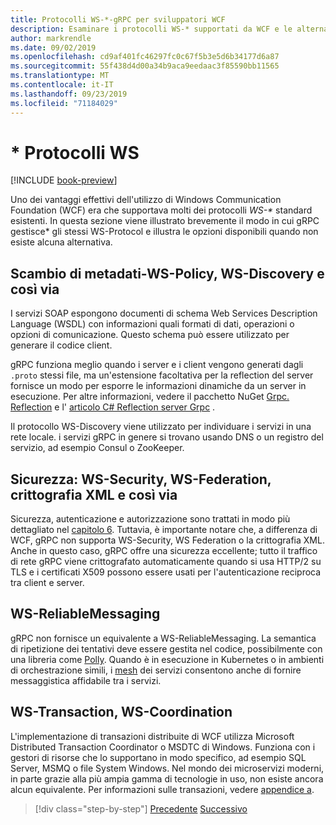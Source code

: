 ```yaml
---
title: Protocolli WS-*-gRPC per sviluppatori WCF
description: Esaminare i protocolli WS-* supportati da WCF e le alternative disponibili con gRPC
author: markrendle
ms.date: 09/02/2019
ms.openlocfilehash: cd9af401fc46297fc0c67f5b3e5d6b34177d6a87
ms.sourcegitcommit: 55f438d4d00a34b9aca9eedaac3f85590bb11565
ms.translationtype: MT
ms.contentlocale: it-IT
ms.lasthandoff: 09/23/2019
ms.locfileid: "71184029"
---
```

# <a name="ws--protocols"></a>\* Protocolli WS

[!INCLUDE [book-preview](../../../includes/book-preview.md)]

Uno dei vantaggi effettivi dell'utilizzo di Windows Communication Foundation (WCF) era che supportava molti dei protocolli _WS-\*_  standard esistenti. In questa sezione viene illustrato brevemente il modo in cui gRPC gestisce\* gli stessi WS-Protocol e illustra le opzioni disponibili quando non esiste alcuna alternativa.

## <a name="metadata-exchange---ws-policy-ws-discovery-and-so-on"></a>Scambio di metadati-WS-Policy, WS-Discovery e così via

I servizi SOAP espongono documenti di schema Web Services Description Language (WSDL) con informazioni quali formati di dati, operazioni o opzioni di comunicazione. Questo schema può essere utilizzato per generare il codice client.

gRPC funziona meglio quando i server e i client vengono generati dagli `.proto` stessi file, ma un'estensione facoltativa per la reflection del server fornisce un modo per esporre le informazioni dinamiche da un server in esecuzione. Per altre informazioni, vedere il pacchetto NuGet [Grpc. Reflection](https://nuget.org/packages/Grpc.Reflection) e l' [articolo C# Reflection server Grpc](https://github.com/grpc/grpc/blob/master/doc/csharp/server_reflection.md) .

Il protocollo WS-Discovery viene utilizzato per individuare i servizi in una rete locale. i servizi gRPC in genere si trovano usando DNS o un registro del servizio, ad esempio Consul o ZooKeeper.

## <a name="security--ws-security-ws-federation-xml-encryption-and-so-on"></a>Sicurezza: WS-Security, WS-Federation, crittografia XML e così via

Sicurezza, autenticazione e autorizzazione sono trattati in modo più dettagliato nel [capitolo 6](security.md). Tuttavia, è importante notare che, a differenza di WCF, gRPC non supporta WS-Security, WS Federation o la crittografia XML. Anche in questo caso, gRPC offre una sicurezza eccellente; tutto il traffico di rete gRPC viene crittografato automaticamente quando si usa HTTP/2 su TLS e i certificati X509 possono essere usati per l'autenticazione reciproca tra client e server.

## <a name="ws-reliablemessaging"></a>WS-ReliableMessaging

gRPC non fornisce un equivalente a WS-ReliableMessaging. La semantica di ripetizione dei tentativi deve essere gestita nel codice, possibilmente con una libreria come [Polly](https://github.com/App-vNext/Polly). Quando è in esecuzione in Kubernetes o in ambienti di orchestrazione simili, i [mesh](service-mesh.md) dei servizi consentono anche di fornire messaggistica affidabile tra i servizi.

## <a name="ws-transaction-ws-coordination"></a>WS-Transaction, WS-Coordination

L'implementazione di transazioni distribuite di WCF utilizza Microsoft Distributed Transaction Coordinator o MSDTC di Windows. Funziona con i gestori di risorse che lo supportano in modo specifico, ad esempio SQL Server, MSMQ o file System Windows. Nel mondo dei microservizi moderni, in parte grazie alla più ampia gamma di tecnologie in uso, non esiste ancora alcun equivalente. Per informazioni sulle transazioni, vedere [appendice a](appendix.md).

>[!div class="step-by-step"]
>[Precedente](error-handling.md)
>[Successivo](migrate-wcf-to-grpc.md)
